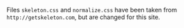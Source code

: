 Files `skeleton.css` and `normalize.css` have been taken from `http://getskeleton.com`, but are changed for this site.
